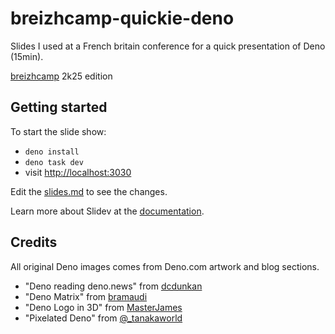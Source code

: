 # breizhcamp-quickie-deno

Slides I used at a French britain conference for a quick presentation of Deno (15min).

[breizhcamp](https://www.breizhcamp.org/) 2k25 edition

## Getting started

To start the slide show:

- `deno install`
- `deno task dev`
- visit <http://localhost:3030>

Edit the [slides.md](./slides.md) to see the changes.

Learn more about Slidev at the [documentation](https://sli.dev/).

## Credits

All original Deno images comes from Deno.com artwork and blog sections.

- "Deno reading deno.news" from [dcdunkan](https://github.com/dcdunkan)
- "Deno Matrix" from [bramaudi](https://github.com/bramaudi)
- "Deno Logo in 3D" from [MasterJames](https://github.com/MasterJames)
- "Pixelated Deno" from [@_tanakaworld](https://x.com/_tanakaworld)
